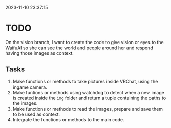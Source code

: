 2023-11-10 23:37:15

# TODO

On the vision branch, I want to create the code to give vision or eyes to the WaifuAI so she can see the world and people around her and respond having those images as context.

## Tasks

1. Make functions or methods to take pictures inside VRChat, using the ingame camera.
1. Make funtions or methods using watchdog to detect when a new image is created inside the `img` folder and return a tuple containing the paths to the images.
1. Make functions or methods to read the images, prepare and save them to be used as context.
1. Integrate the functions or methods to the main code.